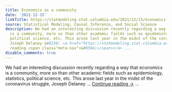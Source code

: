 ```yaml
---
title: Economics as a community
date: '2021-12-15'
linkTitle: https://statmodeling.stat.columbia.edu/2021/12/15/economics-as-a-community/
source: Statistical Modeling, Causal Inference, and Social Science
description: We had an interesting discussion recently regarding a way that economics
  is a community, more so than other academic fields such as epidemiology, statistics,
  political science, etc. This arose last year in the midst of the coronavirus struggle,
  Joseph Delaney &#8230; <a href="https://statmodeling.stat.columbia.edu/2021/12/15/economics-as-a-community/">Continue
  reading <span class="meta-nav">&#8594;</span></a> ...
disable_comments: true
---
```

We had an interesting discussion recently regarding a way that economics is a community, more so than other academic fields such as epidemiology, statistics, political science, etc. This arose last year in the midst of the coronavirus struggle, Joseph Delaney &#8230; <a href="https://statmodeling.stat.columbia.edu/2021/12/15/economics-as-a-community/">Continue reading <span class="meta-nav">&#8594;</span></a> ...